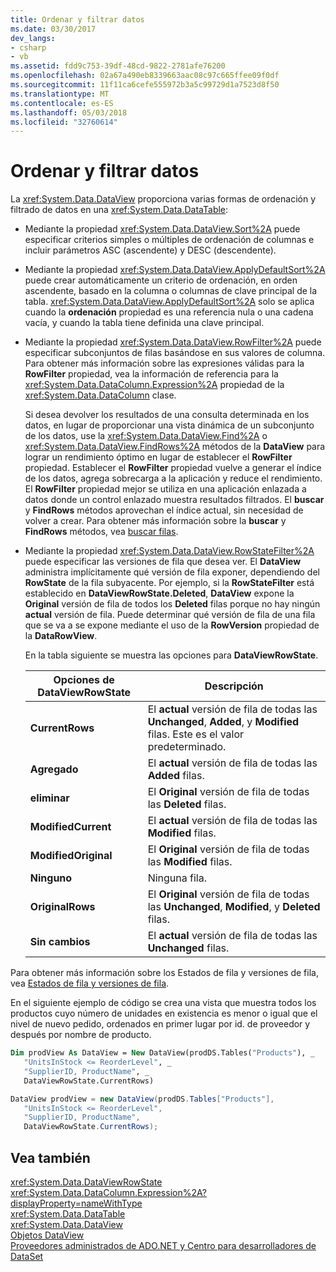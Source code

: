 ```yaml
---
title: Ordenar y filtrar datos
ms.date: 03/30/2017
dev_langs:
- csharp
- vb
ms.assetid: fdd9c753-39df-48cd-9822-2781afe76200
ms.openlocfilehash: 02a67a490eb8339663aac08c97c665ffee09f0df
ms.sourcegitcommit: 11f11ca6cefe555972b3a5c99729d1a7523d8f50
ms.translationtype: MT
ms.contentlocale: es-ES
ms.lasthandoff: 05/03/2018
ms.locfileid: "32760614"
---
```

# <a name="sorting-and-filtering-data"></a>Ordenar y filtrar datos
La <xref:System.Data.DataView> proporciona varias formas de ordenación y filtrado de datos en una <xref:System.Data.DataTable>:  
  
-   Mediante la propiedad <xref:System.Data.DataView.Sort%2A> puede especificar criterios simples o múltiples de ordenación de columnas e incluir parámetros ASC (ascendente) y DESC (descendente).  
  
-   Mediante la propiedad <xref:System.Data.DataView.ApplyDefaultSort%2A> puede crear automáticamente un criterio de ordenación, en orden ascendente, basado en la columna o columnas de clave principal de la tabla. <xref:System.Data.DataView.ApplyDefaultSort%2A> solo se aplica cuando la **ordenación** propiedad es una referencia nula o una cadena vacía, y cuando la tabla tiene definida una clave principal.  
  
-   Mediante la propiedad <xref:System.Data.DataView.RowFilter%2A> puede especificar subconjuntos de filas basándose en sus valores de columna. Para obtener más información sobre las expresiones válidas para la **RowFilter** propiedad, vea la información de referencia para la <xref:System.Data.DataColumn.Expression%2A> propiedad de la <xref:System.Data.DataColumn> clase.  
  
     Si desea devolver los resultados de una consulta determinada en los datos, en lugar de proporcionar una vista dinámica de un subconjunto de los datos, use la <xref:System.Data.DataView.Find%2A> o <xref:System.Data.DataView.FindRows%2A> métodos de la **DataView** para lograr un rendimiento óptimo en lugar de establecer el **RowFilter** propiedad. Establecer el **RowFilter** propiedad vuelve a generar el índice de los datos, agrega sobrecarga a la aplicación y reduce el rendimiento. El **RowFilter** propiedad mejor se utiliza en una aplicación enlazada a datos donde un control enlazado muestra resultados filtrados. El **buscar** y **FindRows** métodos aprovechan el índice actual, sin necesidad de volver a crear. Para obtener más información sobre la **buscar** y **FindRows** métodos, vea [buscar filas](../../../../../docs/framework/data/adonet/dataset-datatable-dataview/finding-rows.md).  
  
-   Mediante la propiedad <xref:System.Data.DataView.RowStateFilter%2A> puede especificar las versiones de fila que desea ver. El **DataView** administra implícitamente qué versión de fila exponer, dependiendo del **RowState** de la fila subyacente. Por ejemplo, si la **RowStateFilter** está establecido en **DataViewRowState.Deleted**, **DataView** expone la **Original** versión de fila de todos los **Deleted** filas porque no hay ningún **actual** versión de fila. Puede determinar qué versión de fila de una fila que se va a se expone mediante el uso de la **RowVersion** propiedad de la **DataRowView**.  
  
     En la tabla siguiente se muestra las opciones para **DataViewRowState**.  
  
    |Opciones de DataViewRowState|Descripción|  
    |------------------------------|-----------------|  
    |**CurrentRows**|El **actual** versión de fila de todas las **Unchanged**, **Added**, y **Modified** filas. Este es el valor predeterminado.|  
    |**Agregado**|El **actual** versión de fila de todas las **Added** filas.|  
    |**eliminar**|El **Original** versión de fila de todas las **Deleted** filas.|  
    |**ModifiedCurrent**|El **actual** versión de fila de todas las **Modified** filas.|  
    |**ModifiedOriginal**|El **Original** versión de fila de todas las **Modified** filas.|  
    |**Ninguno**|Ninguna fila.|  
    |**OriginalRows**|El **Original** versión de fila de todas las **Unchanged**, **Modified**, y **Deleted** filas.|  
    |**Sin cambios**|El **actual** versión de fila de todas las **Unchanged** filas.|  
  
 Para obtener más información sobre los Estados de fila y versiones de fila, vea [Estados de fila y versiones de fila](../../../../../docs/framework/data/adonet/dataset-datatable-dataview/row-states-and-row-versions.md).  
  
 En el siguiente ejemplo de código se crea una vista que muestra todos los productos cuyo número de unidades en existencia es menor o igual que el nivel de nuevo pedido, ordenados en primer lugar por id. de proveedor y después por nombre de producto.  
  
```vb  
Dim prodView As DataView = New DataView(prodDS.Tables("Products"), _  
   "UnitsInStock <= ReorderLevel", _  
   "SupplierID, ProductName", _  
   DataViewRowState.CurrentRows)  
```  
  
```csharp  
DataView prodView = new DataView(prodDS.Tables["Products"],  
   "UnitsInStock <= ReorderLevel",  
   "SupplierID, ProductName",  
   DataViewRowState.CurrentRows);  
```  
  
## <a name="see-also"></a>Vea también  
 <xref:System.Data.DataViewRowState>  
 <xref:System.Data.DataColumn.Expression%2A?displayProperty=nameWithType>  
 <xref:System.Data.DataTable>  
 <xref:System.Data.DataView>  
 [Objetos DataView](../../../../../docs/framework/data/adonet/dataset-datatable-dataview/dataviews.md)  
 [Proveedores administrados de ADO.NET y Centro para desarrolladores de DataSet](http://go.microsoft.com/fwlink/?LinkId=217917)
